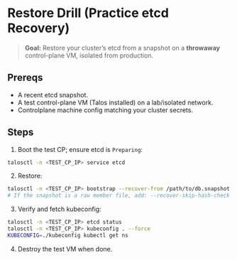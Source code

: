 # Restore Drill (Practice etcd Recovery)

> **Goal:** Restore your cluster’s etcd from a snapshot on a **throwaway** control-plane VM, isolated from production.

## Prereqs
- A recent etcd snapshot.
- A test control-plane VM (Talos installed) on a lab/isolated network.
- Controlplane machine config matching your cluster secrets.

## Steps
1) Boot the test CP; ensure etcd is `Preparing`:
```bash
talosctl -n <TEST_CP_IP> service etcd
```
2) Restore:
```bash
talosctl -n <TEST_CP_IP> bootstrap --recover-from /path/to/db.snapshot
# If the snapshot is a raw member file, add: --recover-skip-hash-check
```
3) Verify and fetch kubeconfig:
```bash
talosctl -n <TEST_CP_IP> etcd status
talosctl -n <TEST_CP_IP> kubeconfig . --force
KUBECONFIG=./kubeconfig kubectl get ns
```
4) Destroy the test VM when done.
